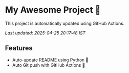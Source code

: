 # My Awesome Project 🚀

This project is automatically updated using GitHub Actions.

_Last updated: 2025-04-25 20:17:48 IST_

## Features
- Auto-update README using Python 🐍
- Auto Git push with GitHub Actions 🤖
